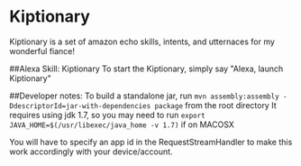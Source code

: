 # Kiptionary
Kiptionary is a set of amazon echo skills, intents, and utternaces for my wonderful fiance!


##Alexa Skill: Kiptionary
To start the Kiptionary, simply say "Alexa, launch Kiptionary"


##Developer notes:
To build a standalone jar, run ```mvn assembly:assembly -DdescriptorId=jar-with-dependencies package``` from the root directory
It requires using jdk 1.7, so you may need to run ```export JAVA_HOME=$(/usr/libexec/java_home -v 1.7)``` if on MACOSX

You will have to specify an app id in the RequestStreamHandler to make this work accordingly with your device/account.